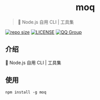 <p align="center">
<!-- <img src="docs/_images/moq.png" alt="moq"> -->
</p>
<h1 align="center">moq</h1>

> 🧰 Node.js 自用 CLI | 工具集

[![repo size](https://img.shields.io/github/repo-size/yiyungent/moq.svg?style=flat)]()
[![LICENSE](https://img.shields.io/github/license/yiyungent/moq.svg?style=flat)](https://github.com/yiyungent/moq/blob/master/LICENSE)
[![QQ Group](https://img.shields.io/badge/QQ%20Group-894031109-deepgreen)](https://jq.qq.com/?_wv=1027&k=q5R82fYN)



## 介绍

🧰 Node.js 自用 CLI | 工具集


## 使用



```shell
npm install -g moq
```






